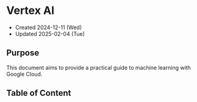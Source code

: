 # Vertex AI
* Created 2024-12-11 (Wed)
* Updated 2025-02-04 (Tue)

## Purpose
This document aims to provide a practical guide to machine learning with Google Cloud.

## Table of Content
```{tableofcontents}
```